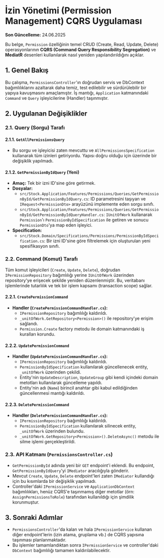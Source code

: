 # İzin Yönetimi (Permission Management) CQRS Uygulaması

**Son Güncelleme:** 24.06.2025

Bu belge, `Permission` özelliğinin temel CRUD (Create, Read, Update, Delete) operasyonlarının **CQRS (Command Query Responsibility Segregation)** ve **MediatR** desenleri kullanılarak nasıl yeniden yapılandırıldığını açıklar.

## 1. Genel Bakış

Bu çalışma, `PermissionsController`'ın doğrudan servis ve DbContext bağımlılıklarını azaltarak daha temiz, test edilebilir ve sürdürülebilir bir yapıya kavuşmasını amaçlamıştır. İş mantığı, `Application` katmanındaki `Command` ve `Query` işleyicilerine (Handler) taşınmıştır.

## 2. Uygulanan Değişiklikler

### 2.1. Query (Sorgu) Tarafı

#### 2.1.1. `GetAllPermissionsQuery`
- Bu sorgu ve işleyicisi zaten mevcuttu ve `AllPermissionsSpecification` kullanarak tüm izinleri getiriyordu. Yapısı doğru olduğu için üzerinde bir değişiklik yapılmadı.

#### 2.1.2. `GetPermissionByIdQuery` (Yeni)
- **Amaç:** Tek bir izni ID'sine göre getirmek.
- **Dosyalar:**
    - `src/Stock.Application/Features/Permissions/Queries/GetPermissionById/GetPermissionByIdQuery.cs`: ID parametresini taşıyan ve `IRequest<PermissionDto>` arayüzünü implemente eden sorgu sınıfı.
    - `src/Stock.Application/Features/Permissions/Queries/GetPermissionById/GetPermissionByIdQueryHandler.cs`: `IUnitOfWork` kullanarak `Permission`'ı `PermissionByIdSpecification` ile getiren ve sonucu `PermissionDto`'ya map eden işleyici.
- **Specification:**
    - `src/Stock.Domain/Specifications/Permissions/PermissionByIdSpecification.cs`: Bir izni ID'sine göre filtrelemek için oluşturulan yeni spesifikasyon sınıfı.

### 2.2. Command (Komut) Tarafı

Tüm komut işleyicileri (`Create`, `Update`, `Delete`), doğrudan `IPermissionRepository` bağımlılığı yerine `IUnitOfWork` üzerinden repository'ye erişecek şekilde yeniden düzenlenmiştir. Bu, veritabanı işlemlerinde tutarlılık ve tek bir işlem kapsamı (transaction scope) sağlar.

#### 2.2.1. `CreatePermissionCommand`
- **Handler (`CreatePermissionCommandHandler.cs`):**
    - `IPermissionRepository` bağımlılığı kaldırıldı.
    - `_unitOfWork.GetRepository<Permission>()` ile repository'ye erişim sağlandı.
    - `Permission.Create` factory metodu ile domain katmanındaki iş kuralları korundu.

#### 2.2.2. `UpdatePermissionCommand`
- **Handler (`UpdatePermissionCommandHandler.cs`):**
    - `IPermissionRepository` bağımlılığı kaldırıldı.
    - `PermissionByIdSpecification` kullanılarak güncellenecek entity, `_unitOfWork` üzerinden çekildi.
    - Entity'nin `UpdateDescription`, `UpdateGroup` gibi kendi içindeki domain metotları kullanılarak güncelleme yapıldı.
    - Entity'nin adı (`Name`) birincil anahtar gibi kabul edildiğinden güncellenmesi mantığı kaldırıldı.

#### 2.2.3. `DeletePermissionCommand`
- **Handler (`DeletePermissionCommandHandler.cs`):**
    - `IPermissionRepository` bağımlılığı kaldırıldı.
    - `PermissionByIdSpecification` kullanılarak silinecek entity, `_unitOfWork` üzerinden bulundu.
    - `_unitOfWork.GetRepository<Permission>().DeleteAsync()` metodu ile silme işlemi gerçekleştirildi.

### 2.3. API Katmanı (`PermissionsController.cs`)

- `GetPermissionById` adında yeni bir `GET` endpoint'i eklendi. Bu endpoint, `GetPermissionByIdQuery`'yi `IMediator` aracılığıyla gönderir.
- Mevcut `Create`, `Update`, `Delete` endpoint'leri zaten `IMediator` kullandığı için bu kısımlarda bir değişiklik yapılmadı.
- Controller'daki `IPermissionService` ve `ApplicationDbContext` bağımlılıkları, henüz CQRS'e taşınmamış diğer metotlar (örn: `AssignPermissionsToRole`) tarafından kullanıldığı için şimdilik korunmuştur.

## 3. Sonraki Adımlar

- `PermissionsController`'da kalan ve hala `IPermissionService` kullanan diğer endpoint'lerin (izin atama, gruplama vb.) de CQRS yapısına taşınması planlanmaktadır.
- Bu işlemler tamamlandıktan sonra `IPermissionService` ve controller'daki `DbContext` bağımlılığı tamamen kaldırılabilecektir. 